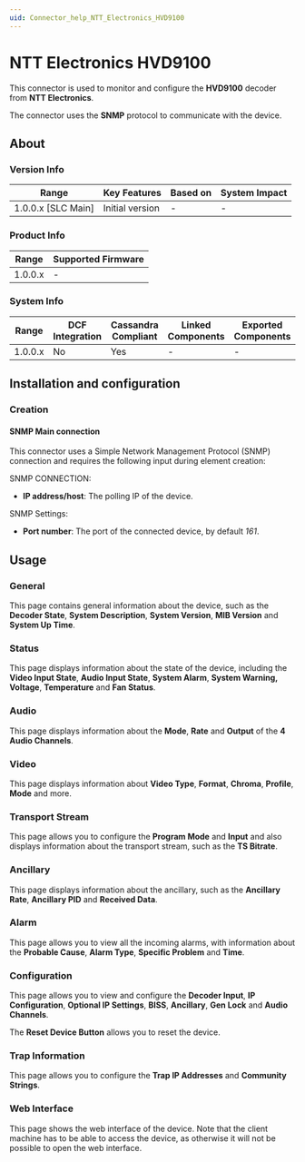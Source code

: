 ```yaml
---
uid: Connector_help_NTT_Electronics_HVD9100
---
```


# NTT Electronics HVD9100

This connector is used to monitor and configure the **HVD9100** decoder from **NTT Electronics**.

The connector uses the **SNMP** protocol to communicate with the device.

## About

### Version Info

| Range                | Key Features     | Based on     | System Impact     |
|----------------------|------------------|--------------|-------------------|
| 1.0.0.x [SLC Main]   | Initial version  | -            | -                 |

### Product Info

| Range     | Supported Firmware     |
|-----------|------------------------|
| 1.0.0.x   | -                      |

### System Info

| Range     | DCF Integration     | Cassandra Compliant     | Linked Components     | Exported Components     |
|-----------|---------------------|-------------------------|-----------------------|-------------------------|
| 1.0.0.x   | No                  | Yes                     | -                     | -                       |

## Installation and configuration

### Creation

#### SNMP Main connection

This connector uses a Simple Network Management Protocol (SNMP) connection and requires the following input during element creation:

SNMP CONNECTION:

- **IP address/host**: The polling IP of the device.

SNMP Settings:

- **Port number**: The port of the connected device, by default *161*.

## Usage

### General

This page contains general information about the device, such as the **Decoder State**, **System Description**, **System Version**, **MIB Version** and **System Up Time**.

### Status

This page displays information about the state of the device, including the **Video Input State**, **Audio Input State**, **System Alarm**, **System Warning, Voltage**, **Temperature** and **Fan Status**.

### Audio

This page displays information about the **Mode**, **Rate** and **Output** of the **4 Audio Channels**.

### Video

This page displays information about **Video Type**, **Format**, **Chroma**, **Profile**, **Mode** and more.

### Transport Stream

This page allows you to configure the **Program Mode** and **Input** and also displays information about the transport stream, such as the **TS Bitrate**.

### Ancillary

This page displays information about the ancillary, such as the **Ancillary Rate**, **Ancillary PID** and **Received Data**.

### Alarm

This page allows you to view all the incoming alarms, with information about the **Probable Cause**, **Alarm Type**, **Specific Problem** and **Time**.

### Configuration

This page allows you to view and configure the **Decoder Input**, **IP Configuration**, **Optional IP Settings**, **BISS**, **Ancillary**, **Gen Lock** and **Audio Channels**.

The **Reset Device Button** allows you to reset the device.

### Trap Information

This page allows you to configure the **Trap IP Addresses** and **Community Strings**.

### Web Interface

This page shows the web interface of the device. Note that the client machine has to be able to access the device, as otherwise it will not be possible to open the web interface.
